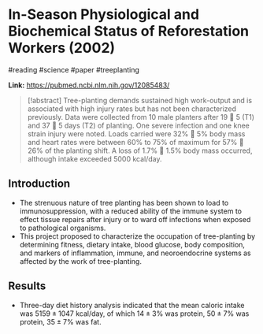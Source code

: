 # In-Season Physiological and Biochemical Status of Reforestation Workers (2002)
#reading #science #paper #treeplanting

**Link:** https://pubmed.ncbi.nlm.nih.gov/12085483/

>[!abstract]
>Tree-planting demands sustained high work-output and is associated with high injury rates but has not been characterized previously. Data were collected from 10 male planters after 19  5 (T1) and 37  5 days (T2) of planting. One severe infection and one knee strain injury were noted. Loads carried were 32%  5% body mass and heart rates were between 60% to 75% of maximum for 57%  26% of the planting shift. A loss of 1.7%  1.5% body mass occurred, although intake exceeded 5000 kcal/day.

## Introduction
- The strenuous nature of tree planting has been shown to load to immunosuppression, with a reduced ability of the immune system to effect tissue repairs after injury or to ward off infections when exposed to pathological organisms.
- This project proposed to characterize the occupation of tree-planting by determining fitness, dietary intake, blood glucose, body composition, and markers of inflammation, immune, and neoroendocrine systems as affected by the work of tree-planting.

## Results
- Three-day diet history analysis indicated that the mean caloric intake was $5159 \pm 1047$ kcal/day, of which $14 \pm 3$% was protein, $50 \pm 7$% was protein, $35 \pm 7$% was fat.